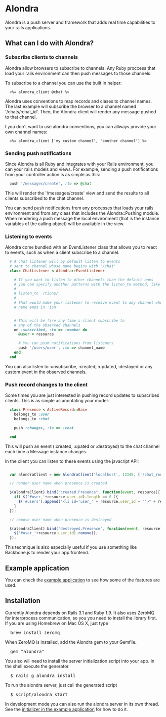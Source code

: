 # Alondra

Alondra is a push server and framework that adds real time capabilities to
your rails applications.

## What can I do with Alondra?

### Subscribe clients to channels

Alondra allow browsers to subscribe to channels. Any Ruby proccess that load
your rails environment can then push messages to those channels.

To subscribe to a channel you can use the built in helper:

```
  <%= alondra_client @chat %>
```

Alondra uses conventions to map records and clases to channel names. The last
example will subscribe the browser to a channel named '/chats/:chat_id'. Then,
the Alondra client will render any message pushed to that channel.

I you don't want to use alondra conventions, you can allways provide your own
channel names:

```
  <%= alondra_client ['my custom channel', 'another channel'] %>
```

### Sending push notifications

Since Alondra is all Ruby and integrates with your Rails environment, you can
your rails models and views. For example, sending a push notifications from
your controller action is as simple as this:

```ruby
  push '/messages/create', :to => @chat
```

This will render the '/messages/create' view and send the results to all
clients subscribed to the chat channel.

You can send push notifications from any processes that loads your rails
environment and from any class that includes the Alondra::Pushing module.
When rendering a push message the local environment (that is the instance
variables of the calling object) will be available in the view.

### Listening to events

Alondra come bundled with an EventListener class that allows you to react to
events, such as when a client subscribe to a channel.

```ruby
  # A chat listener will by default listen to events
  # sent to channel whose name begins with '/chat'
  class ChatListener < Alondra::EventListener

    # If you want to listen to other channels than the default ones
    # you can specify another patterns with the listen_to method, like
    #
    # listen_to  /tion$/
    #
    # That would make your listener to receive event to any channel whose
    # name ends in 'ion'


    # This will be fire any time a client subscribe to
    # any of the observed channels
    on :subscribed, :to => :member do
      @user = resource

      # You can push notifications from listeners
      push '/users/user', :to => channel_name
    end
  end
```

You can also listen to :unsubscribe, :created, :updated, :destoyed or any
custom event in the observed channels.

### Push record changes to the client

Some times you are just interested in pushing record updates to subscribed
clients. This is as simple as annotating your model:

```ruby
  class Presence < ActiveRecord::Base
    belongs_to :user
    belongs_to :chat

    push :changes, :to => :chat

  end
```

This will push an event (:created, :upated or :destroyed)  to the chat channel
each time a Message instance changes.

In the client you can listen to these events using the javacript API:

```javascript

  var alondraClient = new AlondraClient('localhost', 12345, ['/chat_rooms/1']);

  // render user name when presence is created

  $(alondraClient).bind("created.Presence", function(event, resource){
    if( $('#user_'+resource.user_id).length == 0 ){
      $('#users').append("<li id='user_" + resource.user_id + "'>" + resource.username + "</li>");
    }
  });

  // remove user name when presence is destroyed

  $(alondraClient).bind("destroyed.Presence", function(event, resource){
    $('#user_'+resource.user_id).remove();
  });

```

This technique is also especially useful if you use something like Backbone.js
to render your app frontend.


## Example application

You can check the [example application](http://github.com/afcapel/alondra-example)
to see how some of the features are used.

## Installation

Currently Alondra depends on Rails 3.1 and Ruby 1.9. It also uses ZeroMQ for
interprocess communication, so you you need to install the library first. If
you are using Homebrew on Mac OS X, just type

<pre>
  brew install zeromq
</pre>

When ZeroMQ is installed, add the Alondra gem to your Gemfile.

<pre>
  gem "alondra"
</pre>

You also will need to install the server initialization script into your app.
In the shell execute the generator.

<pre>
  $ rails g alondra install
</pre>

To run the alondra server, just call the generated script

<pre>
  $ script/alondra start
</pre>

In development mode you can also run the alondra server in its own thread.
See the [initializer in the example application](https://github.com/afcapel/alondra-example/blob/master/config/initializers/alondra_server.rb)
for how to do it.


